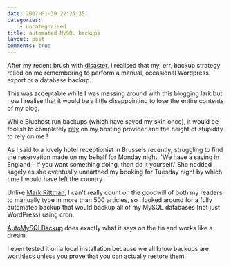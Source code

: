 ```yaml
---
date: 2007-01-30 22:25:35
categories:
    - uncategorised
title: automated MySQL backups
layout: post
comments: true
---
```

After my recent brush with
[disaster](http://www.nbrightside.com/blog/2007/01/24/fun-with-disaster-recovery/),
I realised that my, err, backup strategy relied on me remembering to
perform a manual, occasional Wordpress export or a database backup.

This was acceptable while I was messing around with this blogging lark
but now I realise that it would be a little disappointing to lose the
entire contents of my blog.

While Bluehost run backups (which have saved my skin once), it would be
foolish to completely
[rely](http://www.tomrafteryit.net/blacknight-customer-service-gets-worse/)
on my hosting provider and the height of stupidity to rely on me !

As I said to a lovely hotel receptionist in Brussels recently,
struggling to find the reservation made on my behalf for Monday night,
'We have a saying in England - if you want something doing, then do it
yourself.' She nodded sagely as she eventually unearthed my booking for
Tuesday night by which time I would have left the country.

Unlike
[Mark Rittman](http://www.rittman.net/2006/11/15/wheres-everything-gone/),
I can't really count on the goodwill of both my readers to manually type
in more than 500 articles, so I looked around for a fully automated
backup that would backup all of my MySQL databases (not just WordPress)
using cron.

[AutoMySQLBackup](http://sourceforge.net/projects/automysqlbackup/) does
exactly what it says on the tin and works like a dream.

I even tested it on a local installation because we all know backups are
worthless unless you prove that you can actually restore them.
